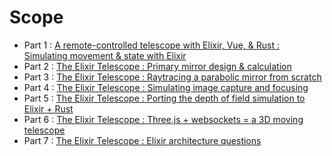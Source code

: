 # Scope

- Part 1 : [A remote-controlled telescope with Elixir, Vue, & Rust : Simulating movement & state with Elixir](https://lucassifoni.info/blog/Scope-sim/)
- Part 2 : [The Elixir Telescope : Primary mirror design & calculation](https://lucassifoni.info/blog/Scope-sim-2/)
- Part 3 : [The Elixir Telescope : Raytracing a parabolic mirror from scratch](https://lucassifoni.info/blog/Scope-sim-3/)
- Part 4 : [The Elixir Telescope : Simulating image capture and focusing](https://lucassifoni.info/blog/Scope-sim-4/)
- Part 5 : [The Elixir Telescope : Porting the depth of field simulation to Elixir + Rust](https://lucassifoni.info/blog/Scope-sim-5/)
- Part 6 : [The Elixir Telescope : Three.js + websockets = a 3D moving telescope](https://lucassifoni.info/blog/Scope-sim-6/)
- Part 7 : [The Elixir Telescope : Elixir architecture questions](https://lucassifoni.info/blog/Scope-sim-7/)
